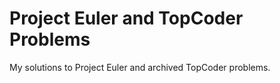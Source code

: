 Project Euler and TopCoder Problems
====================================

My solutions to Project Euler and archived TopCoder problems.
